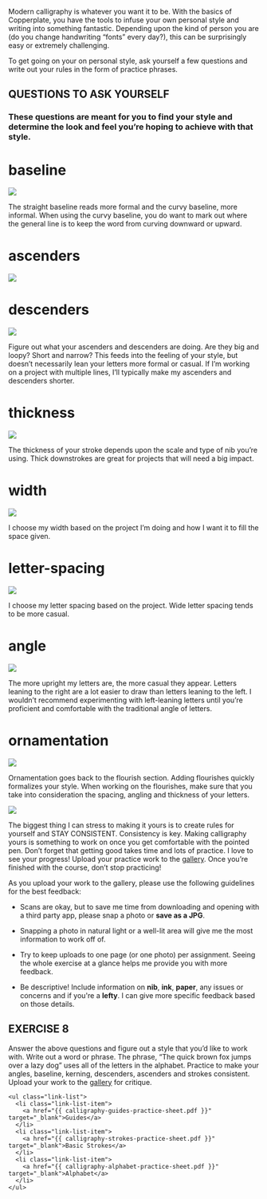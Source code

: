 Modern calligraphy is whatever you want it to be. With the basics of Copperplate, you have the tools to infuse your own personal style and writing into something fantastic. Depending upon the kind of person you are (do you change handwriting “fonts” every day?), this can be surprisingly easy or extremely challenging.

To get going on your on personal style, ask yourself a few questions and write out your rules in the form of practice phrases.

## QUESTIONS TO ASK YOURSELF
### These questions are meant for you to find your style and determine the look and feel you’re hoping to achieve with that style.

# baseline
<img src="{{ 8-makeityours-1-baseline.png }}"/>

The straight baseline reads more formal and the curvy baseline, more informal. When using the curvy baseline, you do want to mark out where the general line is to keep the word from curving downward or upward.

# ascenders
<img src="{{ 8-makeityours-2-ascenders.png }}"/>

# descenders
<img src="{{ 8-makeityours-3-descenders.png }}"/>

Figure out what your ascenders and descenders are doing. Are they big and loopy? Short and narrow? This feeds into the feeling of your style, but doesn’t necessarily lean your letters more formal or casual. If I’m working on a project with multiple lines, I’ll typically make my ascenders and descenders shorter.

# thickness
<img src="{{ 8-makeityours-4-thickness.png }}"/>

The thickness of your stroke depends upon the scale and type of nib you’re using. Thick downstrokes are great for projects that will need a big impact.

# width
<img src="{{ 8-makeityours-5-width.png }}"/>

I choose my width based on the project I’m doing and how I want it to fill the space given.

# letter-spacing
<img src="{{ 8-makeityours-7-letterspacing.png }}"/>

I choose my letter spacing based on the project. Wide letter spacing tends to be more casual.

# angle
<img src="{{ 8-makeityours-6-angle.png }}"/>

The more upright  my letters are, the more casual they appear. Letters leaning to the right are a lot easier to draw than letters leaning to the left. I wouldn’t recommend experimenting with left-leaning letters until you’re proficient and comfortable with the traditional angle of letters.

# ornamentation
<img src="{{ 8-makeityours-8-ornamentation.png }}"/>

Ornamentation goes back to the flourish section. Adding flourishes quickly formalizes your style. When working on the flourishes, make sure that you take into consideration the spacing, angling and thickness of your letters.

<div class="image-wrapper" qv-image-expand=".gallery-image">
  <img class="gallery-image" src="https://s3.amazonaws.com/images.melissaesplin.com/calligraphy/gallery-key-image.png">
</div>


The biggest thing I can stress to making it yours is to create rules for yourself and STAY CONSISTENT. Consistency is key. Making calligraphy yours is something to work on once you get comfortable with the pointed pen. Don’t forget that getting good takes time and lots of practice. I love to see your progress! Upload your practice work to the [gallery](#!/gallery). Once you’re finished with the course, don’t stop practicing!


As you upload your work to the gallery, please use the following guidelines for the best feedback:

- Scans are okay, but to save me time from downloading and opening with a third party app, please snap a photo or **save as a JPG**. 

- Snapping a photo in natural light or a well-lit area will give me the most information to work off of. 

- Try to keep uploads to one page (or one photo) per assignment. Seeing the whole exercise at a glance helps me provide you with more feedback.

- Be descriptive! Include information on **nib**, **ink**, **paper**, any issues or concerns and if you're a **lefty**. I can give more specific feedback based on those details. 



<section class="exercise">
    <h2>
        EXERCISE 8
    </h2>
    <p>
      Answer the above questions and figure out a style that you’d like to work with. Write out a word or phrase. The phrase, “The quick brown fox jumps over a lazy dog” uses all of the letters in the alphabet. Practice to make your angles, baseline, kerning, descenders, ascenders and strokes consistent. Upload your work to the <a href="#!/gallery">gallery</a> for critique.
    </p>

    <ul class="link-list">
      <li class="link-list-item">
        <a href="{{ calligraphy-guides-practice-sheet.pdf }}" target="_blank">Guides</a>
      </li>
      <li class="link-list-item">
        <a href="{{ calligraphy-strokes-practice-sheet.pdf }}" target="_blank">Basic Strokes</a>
      </li>
      <li class="link-list-item">
        <a href="{{ calligraphy-alphabet-practice-sheet.pdf }}" target="_blank">Alphabet</a>
      </li>
    </ul>
</section>